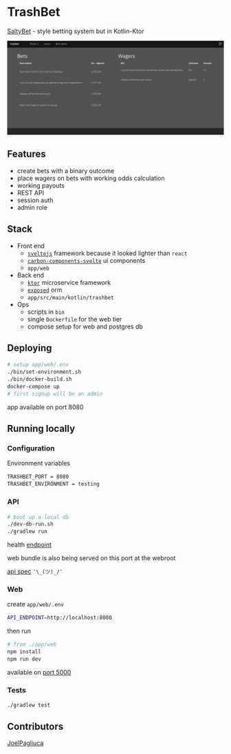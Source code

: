 # TrashBet
[SaltyBet](https://www.saltybet.com/) - style betting system but in Kotlin-Ktor

![ui demo](./.github/assets/ui1.png)

## Features
* create bets with a binary outcome
* place wagers on bets with working odds calculation
* working payouts
* REST API
* session auth
* admin role

## Stack
* Front end
  * [`sveltejs`](https://svelte.dev/) framework because it looked lighter than `react`
  * [`carbon-components-svelte`](https://github.com/IBM/carbon-components-svelte) ui components
  * `app/web`
* Back end
  * [`ktor`](https://ktor.io/) microservice framework
  * [`exposed`](https://github.com/JetBrains/Exposed) orm
  * `app/src/main/kotlin/trashbet`
* Ops
  * scripts in `bin`
  * single `Dockerfile` for the web tier
  * compose setup for web and postgres db

## Deploying
```sh
# setup app/web/.env
./bin/set-environment.sh
./bin/docker-build.sh
docker-compose up
# first signup will be an admin
```
app available on port 8080

## Running locally
### Configuration
Environment variables
```sh
TRASHBET_PORT = 8080
TRASHBET_ENVIRONMENT = testing
```

### API
```sh
# boot up a local db
./dev-db-run.sh
./gradlew run
```
health [endpoint](http://localhost:8080/health)

web bundle is also being served on this port at the webroot

[api spec](./app/src/test/kotlin/trashbet/AppTest.kt) `¯\_(ツ)_/¯`

### Web
create `app/web/.env`
```sh
API_ENDPOINT=http://localhost:8080
```
then run
```sh
# from ./app/web
npm install
npm run dev
```
available on [port 5000](http://localhost:5000/)

### Tests
```
./gradlew test
```

## Contributors
[JoelPagliuca](https://github.com/JoelPagliuca)
